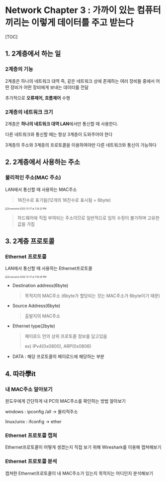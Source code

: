 # Network Chapter 3 : 가까이 있는 컴퓨터끼리는 이렇게 데이터를 주고 받는다

[TOC]

## 1. 2계층에서 하는 일

### 2계층의 기능

2계층은 하나의 네트워크 대역 즉, 같은 네트워크 상에 존재하는 여러 장비들 중에서 어떤 장비가 어떤 장비에게 보내는 데이터를 전달

추가적으로 **오류제어, 흐름제어** 수행

### 2계층의 네트워크 크기

2계층은 **하나의 네트워크 대역 LAN**에서만 통신할 때 사용한다.

다른 네트워크와 통신할 때는 항상 3계층이 도와주어야 한다

3계층의 주소와 3계층의 프로토콜을 이용하여야만 다른 네트워크와 통신이 가능하다

## 2. 2계층에서 사용하는 주소

### 물리적인 주소(MAC 주소)

LAN에서 통신할 때 사용하는 MAC주소

> 16진수로 표기됨(12개의 16진수로 표시됨 = 6byte)

<img src="/Users/yangsiseon/Desktop/TIL/asset/img/Screenshot 2022-12-17 at 7.24.23 PM.png" alt="Screenshot 2022-12-17 at 7.24.23 PM" style="zoom:50%;" />

> 하드웨어에 직접 부여되는 주소이므로 일반적으로 임의 수정이 불가하며 고유한 값을 가짐

## 3. 2계층 프로토콜

### Ethernet 프로토콜

LAN에서 통신할 때 사용하는 Ethernet프로토콜

<img src="/Users/yangsiseon/Desktop/TIL/asset/img/Screenshot 2022-12-17 at 7.30.28 PM.png" alt="Screenshot 2022-12-17 at 7.30.28 PM" style="zoom:50%;" />

- Destination address(6byte)

  > 목적지의 MAC주소 (6byte가 할당되는 것는 MAC주소가 6byte이기 때문)

- Source Address(6byte)

  > 출발지의  MAC주소

- Ethernet type(2byte)

  > 페이로드 안의 상위 프로토콜 정보를 담고있음
  >
  > ex) IPv4(0x0800), ARP(0x0806)

- DATA : 해당 프로토콜의 페이로드에 해당하는 부분

## 4. 따라學it

### 내 MAC주소 알아보기

윈도우에게 간단하게 내 PC의 MAC주소를 확인하는 방법 알아보기

windows : ipconfig /all &rarr; 물리적주소

linux/unix : ifconfig &rarr; ether

### Ethernet 프로토콜 캡쳐

Ethernet프로토콜이 어떻게 생겼는지 직접 보기 위해 Wireshark를 이용해 캡쳐해보기

### Ethernet 프로토콜 분석

캡쳐한 Ethernet프로토콜이 내 MAC주소가 있는지 목적지는 어디인지 분석해보기